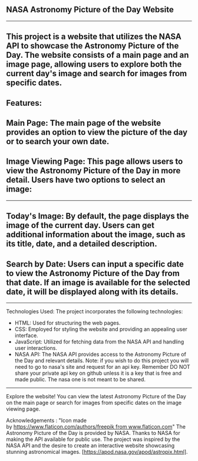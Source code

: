## NASA Astronomy Picture of the Day Website
---
This project is a website that utilizes the NASA API to showcase the Astronomy Picture of the Day. The website consists of a main page and an image page, allowing users to explore both the current day's image and search for images from specific dates.
---
## Features: 
## Main Page: The main page of the website provides an option to view the picture of the day or to search your own date. 
## Image Viewing Page: This page allows users to view the Astronomy Picture of the Day in more detail. Users have two options to select an image:
---
## Today's Image: By default, the page displays the image of the current day. Users can get additional information about the image, such as its title, date, and a detailed description.

## Search by Date: Users can input a specific date to view the Astronomy Picture of the Day from that date. If an image is available for the selected date, it will be displayed along with its details.
---
Technologies Used:
The project incorporates the following technologies:
- HTML: Used for structuring the web pages.
- CSS: Employed for styling the website and providing an appealing user interface.
- JavaScript: Utilized for fetching data from the NASA API and handling user interactions.
- NASA API: The NASA API provides access to the Astronomy Picture of the Day and relevant details.
Note: if you wish to do this project you will need to go to nasa's site and request for an api key. Remember DO NOT share your private api key on github unless it is a key that is free and made public. The nasa one is not meant to be shared. 
---

Explore the website! You can view the latest Astronomy Picture of the Day on the main page or search for images from specific dates on the image viewing page.

Acknowledgements :
"Icon made by https://www.flaticon.com/authors/freepik from www.flaticon.com"
The Astronomy Picture of the Day is provided by NASA. Thanks to NASA for making the API available for public use.
The project was inspired by the NASA API and the desire to create an interactive website showcasing stunning astronomical images.
[https://apod.nasa.gov/apod/astropix.html].





